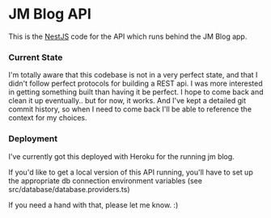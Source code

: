 # JM Blog API

This is the [NestJS](https://github.com/nestjs/nest) code for the API which
runs behind the JM Blog app.

### Current State

I'm totally aware that this codebase is not in a very perfect state, and that
I didn't follow perfect protocols for building a REST api. I was more interested
in getting something built than having it be perfect. I hope to come back and
clean it up eventually.. but for now, it works. And I've kept a detailed
git commit history, so when I need to come back I'll be able to reference the
context for my choices.

### Deployment

I've currently got this deployed with Heroku for the running jm blog.

If you'd like to get a local version of this API running, you'll have to
set up the appropriate db connection environment variables (see
src/database/database.providers.ts)

If you need a hand with that, please let me know. :)


